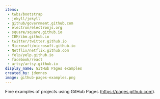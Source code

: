 ```yaml
---
items:
 - twbs/bootstrap
 - jekyll/jekyll
 - github/government.github.com
 - electron/electronjs.org
 - square/square.github.io
 - IBM/ibm.github.io
 - twitter/twitter.github.io
 - Microsoft/microsoft.github.io
 - Netflix/netflix.github.com
 - Yelp/yelp.github.io
 - facebook/react
 - artsy/artsy.github.io
display_name: GitHub Pages examples
created_by: jdennes
image: github-pages-examples.png
---
```

Fine examples of projects using GitHub Pages (https://pages.github.com).



